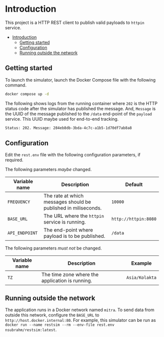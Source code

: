 # Introduction

This project is a HTTP REST client to publish valid payloads to `httpin` service.

- [Introduction](#introduction)
  - [Getting started](#getting-started)
  - [Configuration](#configuration)
  - [Running outside the network](#running-outside-the-network)

## Getting started

To launch the simulator, launch the Docker Compose file with the following command.

```bash
docker compose up -d
```

The following shows logs from the running container where `202` is the HTTP status code after the simulator has published the message. And, `Message` is the UUID of the message published to the `/data` end-point of the `payload` service. This UUID maybe used for end-to-end tracking.

```bash
Status: 202. Message: 284eb8db-3bda-4c7c-a1b5-1d70df7ab8a8
```

## Configuration

Edit the `rest.env` file with the following configuration parameters, if required.

The following parameters _maybe_ changed.

| Variable name  | Description                                                    | Default              |
| -------------- | -------------------------------------------------------------- | -------------------- |
| `FREQUENCY`    | The rate at which messages should be published in miliseconds. | `10000`              |
| `BASE_URL`     | The URL where the `httpin` service is running.                 | `http://httpin:8080` |
| `API_ENDPOINT` | The end-point where payload is to be published.                | `/data`              |

The following parameters _must not_ be changed.

| Variable name | Description                                     | Example        |
| ------------- | ----------------------------------------------- | -------------- |
| `TZ`          | The time zone where the application is running. | `Asia/Kolakta` |

## Running outside the network

The application runs in a Docker network named `mitra`. To send data from outside this network, configure the `BASE_URL` to `http://host.docker.internal:80`. For example, this simulator can be run as `docker run --name restsim --rm --env-file rest.env nsubrahm/restsim:latest`.